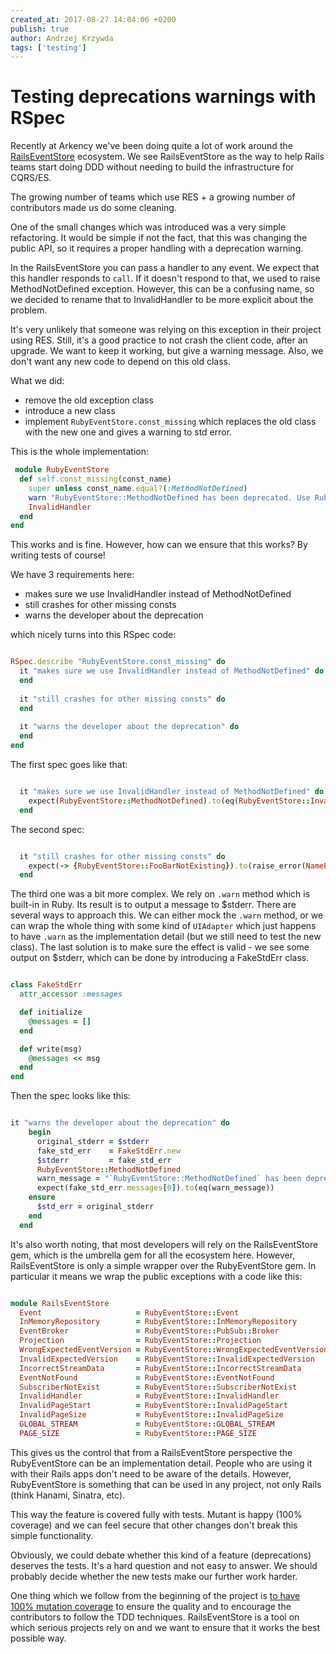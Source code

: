 ```yaml
---
created_at: 2017-08-27 14:04:06 +0200
publish: true
author: Andrzej Krzywda
tags: ['testing']
---
```


# Testing deprecations warnings with RSpec

Recently at Arkency we've been doing quite a lot of work around the [RailsEventStore](https://railseventstore.org) ecosystem. We see RailsEventStore as the way to help Rails teams start doing DDD without needing to build the infrastructure for CQRS/ES. 

The growing number of teams which use RES + a growing number of contributors made us do some cleaning.

One of the small changes which was introduced was a very simple refactoring. It would be simple if not the fact, that this was changing the public API, so it requires a proper handling with a deprecation warning.

<!-- more -->

In the RailsEventStore you can pass a handler to any event. We expect that this handler responds to `call`. If it doesn't respond to that, we used to raise MethodNotDefined exception. However, this can be a confusing name, so we decided to rename that to InvalidHandler to be more explicit about the problem.

It's very unlikely that someone was relying on this exception in their project using RES. Still, it's a good practice to not crash the client code, after an upgrade. We want to keep it working, but give a warning message. Also, we don't want any new code to depend on this old class.

What we did:

- remove the old exception class
- introduce a new class
- implement `RubyEventStore.const_missing` which replaces the old class with the new one and gives a warning to std error.

This is the whole implementation:

```ruby
 module RubyEventStore
  def self.const_missing(const_name)
    super unless const_name.equal?(:MethodNotDefined)
    warn "RubyEventStore::MethodNotDefined has been deprecated. Use RubyEventStore::InvalidHandler instead."
    InvalidHandler
  end
end
```

This works and is fine. However, how can we ensure that this works? By writing tests of course!

We have 3 requirements here:

- makes sure we use InvalidHandler instead of MethodNotDefined
- still crashes for other missing consts
- warns the developer about the deprecation

which nicely turns into this RSpec code:

```ruby

RSpec.describe "RubyEventStore.const_missing" do
  it "makes sure we use InvalidHandler instead of MethodNotDefined" do
  end
  
  it "still crashes for other missing consts" do
  end
  
  it "warns the developer about the deprecation" do
  end
end
```

The first spec goes like that:

```ruby

  it "makes sure we use InvalidHandler instead of MethodNotDefined" do
    expect(RubyEventStore::MethodNotDefined).to(eq(RubyEventStore::InvalidHandler))
  end
```

The second spec:

```ruby

  it "still crashes for other missing consts" do
    expect(-> {RubyEventStore::FooBarNotExisting}).to(raise_error(NameError))
  end
```

The third one was a bit more complex. We rely on `.warn` method which is built-in in Ruby. Its result is to output a message to $stderr. There are several ways to approach this. We can either mock the `.warn` method, or we can wrap the whole thing with some kind of `UIAdapter` which just happens to have `.warn` as the implementation detail (but we still need to test the new class). The last solution is to make sure the effect is valid - we see some output on $stderr, which can be done by introducing a FakeStdErr class.

```ruby

class FakeStdErr
  attr_accessor :messages

  def initialize
    @messages = []
  end

  def write(msg)
    @messages << msg
  end
end
```

Then the spec looks like this:

```ruby

it "warns the developer about the deprecation" do
    begin
      original_stderr = $stderr
      fake_std_err    = FakeStdErr.new
      $stderr         = fake_std_err
      RubyEventStore::MethodNotDefined
      warn_message = "`RubyEventStore::MethodNotDefined` has been deprecated. Use `RubyEventStore::InvalidHandler` instead."
      expect(fake_std_err.messages[0]).to(eq(warn_message))
    ensure
      $std_err = original_stderr
    end
  end
```

It's also worth noting, that most developers will rely on the RailsEventStore gem, which is the umbrella gem for all the ecosystem here. However, RailsEventStore is only a simple wrapper over the RubyEventStore gem. In particular it means we wrap the public exceptions with a code like this:

```ruby

module RailsEventStore
  Event                     = RubyEventStore::Event
  InMemoryRepository        = RubyEventStore::InMemoryRepository
  EventBroker               = RubyEventStore::PubSub::Broker
  Projection                = RubyEventStore::Projection
  WrongExpectedEventVersion = RubyEventStore::WrongExpectedEventVersion
  InvalidExpectedVersion    = RubyEventStore::InvalidExpectedVersion
  IncorrectStreamData       = RubyEventStore::IncorrectStreamData
  EventNotFound             = RubyEventStore::EventNotFound
  SubscriberNotExist        = RubyEventStore::SubscriberNotExist
  InvalidHandler            = RubyEventStore::InvalidHandler
  InvalidPageStart          = RubyEventStore::InvalidPageStart
  InvalidPageSize           = RubyEventStore::InvalidPageSize
  GLOBAL_STREAM             = RubyEventStore::GLOBAL_STREAM
  PAGE_SIZE                 = RubyEventStore::PAGE_SIZE
```

This gives us the control that from a RailsEventStore perspective the RubyEventStore can be an implementation detail. People who are using it with their Rails apps don't need to be aware of the details. However, RubyEventStore is something that can be used in any project, not only Rails (think Hanami, Sinatra, etc).

This way the feature is covered fully with tests. Mutant is happy (100% coverage) and we can feel secure that other changes don't break this simple functionality.

Obviously, we could debate whether this kind of a feature (deprecations) deserves the tests. It's a hard question and not easy to answer. We should probably decide whether the new tests make our further work harder. 

One thing which we follow from the beginning of the project is [to have 100% mutation coverage](http://blog.arkency.com/2015/04/why-i-want-to-introduce-mutation-testing-to-the-rails-event-store-gem/) to ensure the quality and to encourage the contributors to follow the TDD techniques. RailsEventStore is a tool on which serious projects rely on and we want to ensure that it works the best possible way.
